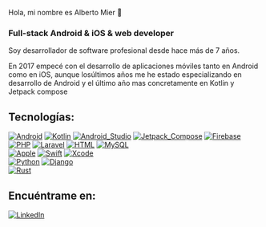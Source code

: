 Hola, mi nombre es Alberto Mier 👋
### Full-stack Android & iOS & web developer

Soy desarrollador de software profesional desde hace más de 7 años.

En 2017 empecé con el desarrollo de aplicaciones móviles tanto en Android como en iOS, aunque losúltimos años me he estado especializando en desarrollo de Android y el último año mas concretamente en Kotlin y Jetpack compose

## Tecnologías:
[![Android](https://img.shields.io/badge/Android-3DDC84?style=for-the-badge&logo=android&logoColor=white&labelColor=101010)]()
[![Kotlin](https://img.shields.io/badge/Kotlin-B125EA?style=for-the-badge&logo=kotlin&logoColor=white&labelColor=101010)]()
[![Android_Studio](https://img.shields.io/badge/Android_Studio-3DDC84?style=for-the-badge&logo=android-studio&logoColor=white&labelColor=101010)]()
[![Jetpack_Compose](https://img.shields.io/badge/Jetpack_Compose-669C34?style=for-the-badge&logo=jetpack-compose&logoColor=white&labelColor=101010)]()
[![Firebase](https://img.shields.io/badge/Firebase-FFCA28?style=for-the-badge&logo=firebase&logoColor=white&labelColor=101010)]()
</br>
[![PHP](https://img.shields.io/badge/PHP-AEB2D5?style=for-the-badge&logo=php&logoColor=white&labelColor=101010)]()
[![Laravel](https://img.shields.io/badge/Laravel-FB503B?style=for-the-badge&logo=laravel&logoColor=white&labelColor=101010)]()
[![HTML](https://img.shields.io/badge/HTML-E34C26?style=for-the-badge&logo=html5&logoColor=white&labelColor=101010)]()
[![MySQL](https://img.shields.io/badge/MySQL-00758F?style=for-the-badge&logo=mysql&logoColor=white&labelColor=101010)]()
</br>
[![Apple](https://img.shields.io/badge/iOS-999999?style=for-the-badge&logo=apple&logoColor=white&labelColor=101010)]()
[![Swift](https://img.shields.io/badge/Swift-FA7343?style=for-the-badge&logo=swift&logoColor=white&labelColor=101010)]()
[![Xcode](https://img.shields.io/badge/Xcode-1575F9?style=for-the-badge&logo=xcode&logoColor=white&labelColor=101010)]()
<br/>
[![Python](https://img.shields.io/badge/Python-FFDE57?style=for-the-badge&logo=python&logoColor=white&labelColor=101010)]()
[![Django](https://img.shields.io/badge/Django-092E20?style=for-the-badge&logo=django&logoColor=white&labelColor=101010)]()
<br/>
[![Rust](https://img.shields.io/badge/Rust-B7410E?style=for-the-badge&logo=rust&logoColor=white&labelColor=101010)]()

## Encuéntrame en:
[![LinkedIn](https://img.shields.io/badge/LinkedIn-Alberto-Mier-Fernandez-0077B5?style=for-the-badge&logo=linkedin&logoColor=white&labelColor=101010)](https://www.linkedin.com/in/Alberto-Mier-Fernandez)
